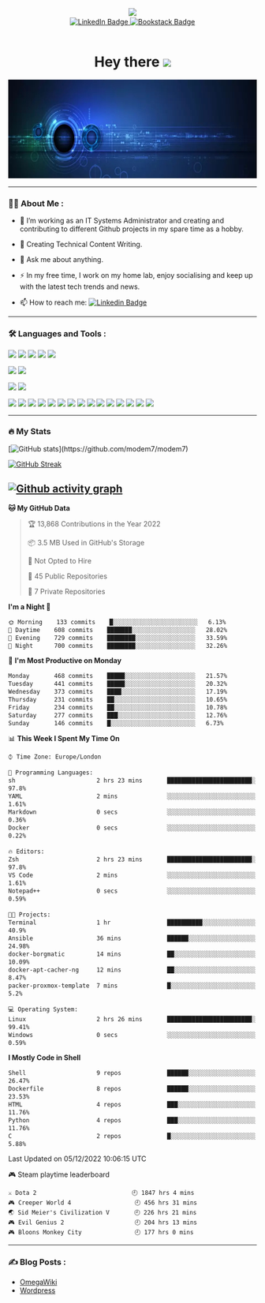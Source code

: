 <div id="header" align="center">
  <img src="https://media.giphy.com/media/f3iwJFOVOwuy7K6FFw/giphy.gif" width="300"/>
<div id="badges">
  <a href="https://www.linkedin.com/in/alexlaneit/">
    <img src="https://img.shields.io/badge/LinkedIn-blue?style=for-the-badge&logo=linkedin&logoColor=white" alt="LinkedIn Badge"/>
  </a>
  <a href="https://modem7.com">
  <img src="https://img.shields.io/badge/Bookstack-blue?style=for-the-badge&logo=BookStack&logoColor=white" alt="Bookstack Badge"/>
  </a>
</div>
  <img src="https://komarev.com/ghpvc/?username=modem7&style=flat-square&color=blue" alt=""/>
<h1>
  Hey there
  <img src="https://media.giphy.com/media/hvRJCLFzcasrR4ia7z/giphy.gif" width="30px"/>
</h1>
</div>

<div align="center">
  <img src="https://github.com/modem7/MiscAssets/blob/master/images/ezgif-6-79e26c05da.jpg" width="800" height="200"/>
</div>

---

### :man_technologist: About Me :
- :telescope: I’m working as an IT Systems Administrator and creating and contributing to different Github projects in my spare time as a hobby.

- :seedling: Creating Technical Content Writing.

- 💬 Ask me about anything.

- :zap: In my free time, I work on my home lab, enjoy socialising and keep up with the latest tech trends and news.

- :mailbox: How to reach me: [![Linkedin Badge](https://img.shields.io/badge/-AlexLaneIT-blue?style=flat&logo=Linkedin&logoColor=white)](https://www.linkedin.com/in/alexlaneit/)

---

### :hammer_and_wrench: Languages and Tools :
![](https://img.shields.io/badge/OS-Centos-informational?style=flat&logo=centos&logoColor=white&color=981e32)
![](https://img.shields.io/badge/OS-Debian-informational?style=flat&logo=debian&logoColor=white&color=981e32)
![](https://img.shields.io/badge/OS-RHEL-informational?style=flat&logo=red-hat&logoColor=white&color=981e32)
![](https://img.shields.io/badge/OS-Ubuntu-informational?style=flat&logo=ubuntu&logoColor=white&color=981e32)
![](https://img.shields.io/badge/OS-Windows-informational?style=flat&logo=windows&logoColor=white&color=981e32)

![](https://img.shields.io/badge/Editor-Notepad++-informational?style=flat&logo=notepadplusplus&logoColor=white&color=981e32)
![](https://img.shields.io/badge/Editor-Visual_Studio_Code-informational?style=flat&logo=visual-studio-code&logoColor=white&color=981e32)


![](https://img.shields.io/badge/Shell-Bash-informational?style=flat&logo=gnu-bash&logoColor=white&color=981e32)
![](https://img.shields.io/badge/Shell-ZSH-informational?style=flat&logo=gnu-bash&logoColor=white&color=981e32)

![](https://img.shields.io/badge/Tools-3CX-informational?style=flat&logoColor=white&color=981e32)
![](https://img.shields.io/badge/Tools-Ansible-informational?style=flat&logo=ansible&logoColor=white&color=981e32)
![](https://img.shields.io/badge/Tools-Arduino-informational?style=flat&logo=arduino&logoColor=white&color=981e32)
![](https://img.shields.io/badge/Tools-Borg-informational?style=flat&logoColor=white&color=981e32)
![](https://img.shields.io/badge/Tools-Docker-informational?style=flat&logo=docker&logoColor=white&color=981e32)
![](https://img.shields.io/badge/Tools-Drone_CI-informational?style=flat&logo=drone&logoColor=white&color=981e32)
![](https://img.shields.io/badge/Tools-Git-informational?style=flat&logo=git&logoColor=white&color=981e32)
![](https://img.shields.io/badge/Tools-Github-informational?style=flat&logo=github&logoColor=white&color=981e32)
![](https://img.shields.io/badge/Tools-Gitlab-informational?style=flat&logo=gitlab&logoColor=white&color=981e32)
![](https://img.shields.io/badge/Tools-Jira-informational?style=flat&logo=jira&logoColor=white&color=981e32)
![](https://img.shields.io/badge/Tools-Kanban-informational?style=flat&logoColor=white&color=981e32)
![](https://img.shields.io/badge/Tools-Nginx-informational?style=flat&logo=nginx&logoColor=white&color=981e32)
![](https://img.shields.io/badge/Tools-Raspberry_Pi-informational?style=flat&logo=raspberry-pi&logoColor=white&color=981e32)
![](https://img.shields.io/badge/Tools-Snyk-informational?style=flat&logo=snyk&logoColor=white&color=981e32)
![](https://img.shields.io/badge/Tools-Traefik-informational?style=flat&logo=traefikmesh&logoColor=white&color=981e32)

---

### :fire: My Stats
[![GitHub stats](https://github-readme-stats.vercel.app/api?username=modem7&show_icons=true&theme=codeSTACKr&count_private=true")](https://github.com/modem7/modem7)

[![GitHub Streak](http://github-readme-streak-stats.herokuapp.com?user=modem7&theme=elegant&hide_border=true&date_format=j%20M%5B%20Y%5D&background=DD272700)](https://git.io/streak-stats)

[![Github activity graph](https://activity-graph.herokuapp.com/graph?username=modem7&theme=elegant&custom_title=Contribution%20Graph&hide_border=true&bg_color=%20)](https://github.com/modem7/modem7)
---

<!--START_SECTION:waka-->
**🐱 My GitHub Data** 

> 🏆 13,868 Contributions in the Year 2022
 > 
> 📦 3.5 MB Used in GitHub's Storage 
 > 
> 🚫 Not Opted to Hire
 > 
> 📜 45 Public Repositories 
 > 
> 🔑 7 Private Repositories  
 > 
**I'm a Night 🦉** 

```text
🌞 Morning    133 commits    █░░░░░░░░░░░░░░░░░░░░░░░░   6.13% 
🌆 Daytime    608 commits    ███████░░░░░░░░░░░░░░░░░░   28.02% 
🌃 Evening    729 commits    ████████░░░░░░░░░░░░░░░░░   33.59% 
🌙 Night      700 commits    ████████░░░░░░░░░░░░░░░░░   32.26%

```
📅 **I'm Most Productive on Monday** 

```text
Monday       468 commits    █████░░░░░░░░░░░░░░░░░░░░   21.57% 
Tuesday      441 commits    █████░░░░░░░░░░░░░░░░░░░░   20.32% 
Wednesday    373 commits    ████░░░░░░░░░░░░░░░░░░░░░   17.19% 
Thursday     231 commits    ██░░░░░░░░░░░░░░░░░░░░░░░   10.65% 
Friday       234 commits    ██░░░░░░░░░░░░░░░░░░░░░░░   10.78% 
Saturday     277 commits    ███░░░░░░░░░░░░░░░░░░░░░░   12.76% 
Sunday       146 commits    █░░░░░░░░░░░░░░░░░░░░░░░░   6.73%

```


📊 **This Week I Spent My Time On** 

```text
⌚︎ Time Zone: Europe/London

💬 Programming Languages: 
sh                       2 hrs 23 mins       ████████████████████████░   97.8% 
YAML                     2 mins              ░░░░░░░░░░░░░░░░░░░░░░░░░   1.61% 
Markdown                 0 secs              ░░░░░░░░░░░░░░░░░░░░░░░░░   0.36% 
Docker                   0 secs              ░░░░░░░░░░░░░░░░░░░░░░░░░   0.22%

🔥 Editors: 
Zsh                      2 hrs 23 mins       ████████████████████████░   97.8% 
VS Code                  2 mins              ░░░░░░░░░░░░░░░░░░░░░░░░░   1.61% 
Notepad++                0 secs              ░░░░░░░░░░░░░░░░░░░░░░░░░   0.59%

🐱‍💻 Projects: 
Terminal                 1 hr                ██████████░░░░░░░░░░░░░░░   40.9% 
Ansible                  36 mins             ██████░░░░░░░░░░░░░░░░░░░   24.98% 
docker-borgmatic         14 mins             ██░░░░░░░░░░░░░░░░░░░░░░░   10.09% 
docker-apt-cacher-ng     12 mins             ██░░░░░░░░░░░░░░░░░░░░░░░   8.47% 
packer-proxmox-template  7 mins              █░░░░░░░░░░░░░░░░░░░░░░░░   5.2%

💻 Operating System: 
Linux                    2 hrs 26 mins       ████████████████████████░   99.41% 
Windows                  0 secs              ░░░░░░░░░░░░░░░░░░░░░░░░░   0.59%

```

**I Mostly Code in Shell** 

```text
Shell                    9 repos             ██████░░░░░░░░░░░░░░░░░░░   26.47% 
Dockerfile               8 repos             ██████░░░░░░░░░░░░░░░░░░░   23.53% 
HTML                     4 repos             ███░░░░░░░░░░░░░░░░░░░░░░   11.76% 
Python                   4 repos             ███░░░░░░░░░░░░░░░░░░░░░░   11.76% 
C                        2 repos             █░░░░░░░░░░░░░░░░░░░░░░░░   5.88%

```



 Last Updated on 05/12/2022 10:06:15 UTC
<!--END_SECTION:waka-->

<!-- steam-box start -->
🎮 Steam playtime leaderboard
```text
⚔️ Dota 2                           🕘 1847 hrs 4 mins
🎮 Creeper World 4                  🕘 456 hrs 31 mins
🌏 Sid Meier's Civilization V       🕘 226 hrs 21 mins
🎮 Evil Genius 2                    🕘 204 hrs 13 mins
🎮 Bloons Monkey City               🕘 177 hrs 0 mins
```
<!-- Powered by https://github.com/YouEclipse/steam-box . -->
<!-- steam-box end -->

---

### :writing_hand: Blog Posts :
- [OmegaWiki](https://omegawiki.modem7.com)
- [Wordpress](https://modem7.wordpress.com)
